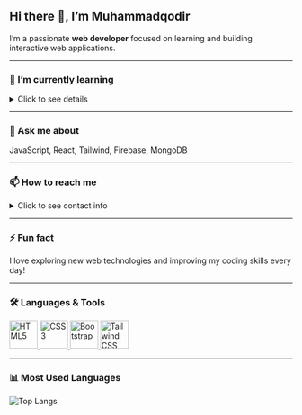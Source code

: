 ## Hi there 👋, I’m Muhammadqodir

I’m a passionate **web developer** focused on learning and building interactive web applications.

---

### 🌱 I’m currently learning
<details>
  <summary>Click to see details</summary>

- **Frontend:** HTML, CSS, Bootstrap, Tailwind CSS, JavaScript, React  
- **Backend:** Node.js, Express, MongoDB  
- **Other:** TypeScript, UI/UX Design

</details>

---

### 💬 Ask me about
JavaScript, React, Tailwind, Firebase, MongoDB

---

### 📫 How to reach me
<details>
  <summary>Click to see contact info</summary>

- **Email:** muhammadqodir@example.com  
- **Telegram:** [@username](https://t.me/username)  
- **LinkedIn:** [Profile](#)

</details>

---

### ⚡ Fun fact
I love exploring new web technologies and improving my coding skills every day!

---

### 🛠 Languages & Tools
<p align="left">
  <a href="https://developer.mozilla.org/en-US/docs/Web/HTML">
    <img src="https://cdn.jsdelivr.net/gh/devicons/devicon@latest/icons/html5/html5-plain-wordmark.svg" alt="HTML5" width="50" height="50"/>
  </a>
  <a href="https://developer.mozilla.org/en-US/docs/Web/CSS">
    <img src="https://cdn.jsdelivr.net/gh/devicons/devicon@latest/icons/css3/css3-plain-wordmark.svg" alt="CSS3" width="50" height="50"/>
  </a>
  <a href="https://getbootstrap.com/">
    <img src="https://cdn.jsdelivr.net/gh/devicons/devicon@latest/icons/bootstrap/bootstrap-original-wordmark.svg" alt="Bootstrap" width="50" height="50"/>
  </a>
  <a href="https://tailwindcss.com/">
    <img src="https://cdn.jsdelivr.net/gh/devicons/devicon@latest/icons/tailwindcss/tailwindcss-original.svg" alt="Tailwind CSS" width="50" height="50"/>
  </a>
</p>

---

### 📊 Most Used Languages
![Top Langs](https://github-readme-stats.vercel.app/api/top-langs/?username=Muhammadqodir-st&layout=compact&langs_count=5&theme=radical)
